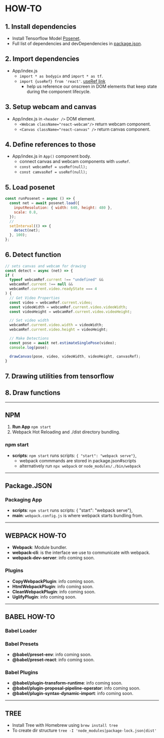# HOW-TO

## **1.** Install dependencies

- Install Tensorflow Model [Posenet](https://github.com/tensorflow/tfjs-models/tree/master/posenet).
- Full list of dependencies and devDependencies in [package.json]().

## **2.** Import dependencies

- App/index.js
  - `import * as bodypix` and `import * as tf`.
  - `import {useRef} from 'react'`. [useRef link](https://reactjs.org/docs/hooks-reference.html#useref)
    - help us reference our onscreen in DOM elements that keep state during the component lifecycle.

## **3.** Setup webcam and canvas

- App/index.js in `<header />` DOM element.
  - `<Webcam className="react-webcam"/>` return webcam component.
  - `<Canvas className="react-canvas" />` return canvas component.

## **4.** Define references to those

- App/index.js in `App()` component body.
  - connect canvas and webcam components with `useRef`.
  - `const webcamRef = useRef(null);`
  - `const camvasRef = useRef(null);`

## **5.** Load posenet

  ```javascript
  const runPosenet = async () => {
    const net = await posenet.load({
      inputResolution: { width: 640, height: 480 },
      scale: 0.8,
    });
    //
    setInterval(() => {
      detect(net);
    }, 100);
  };
  ```

## **6.** Detect function

  ```javascript
  // sets canvas and webcam for drawing 
  const detect = async (net) => {
  if (
    typeof webcamRef.current !== "undefined" &&
    webcamRef.current !== null &&
    webcamRef.current.video.readyState === 4
  ) {
    // Get Video Properties
    const video = webcamRef.current.video;
    const videoWidth = webcamRef.current.video.videoWidth;
    const videoHeight = webcamRef.current.video.videoHeight;

    // Set video width
    webcamRef.current.video.width = videoWidth;
    webcamRef.current.video.height = videoHeight;

    // Make Detections
    const pose = await net.estimateSinglePose(video);
    console.log(pose);

    drawCanvas(pose, video, videoWidth, videoHeight, canvasRef);
  }
  ```

## **7.** Drawing utilities from tensorflow

## **8.** Draw functions

---

## NPM

1. **Run App** `npm start`
2. Webpack Hot Reloading and ./dist directory bundling.

### npm start

- **scripts**: `npm start` runs scripts: `{ "start": "webpack serve"}`,
  - webpack commmands are stored in package.json#scripts
  - alternatively run `npx webpack` or `node_modules/./bin/webpack`

---

## Package.JSON

### Packaging App

- **scripts**: `npm start` runs scripts: { "start": "webpack serve"},
- **main**: `webpack.config.js` is where webpack starts bundling from.

---

## WEBPACK HOW-TO

- **Webpack**: Module bundler.
- **webpack-cli**: is the interface we use to communicate with webpack.
- **webpack-dev-server**: info coming soon.

### Plugins

- **CopyWebpackPlugin**: info coming soon.
- **HtmlWebpackPlugin**: info coming soon.
- **CleanWebpackPlugin**: info coming soon.
- **UglifyPlugin**: info coming soon.

---

## BABEL HOW-TO

### Babel Loader

### Babel Presets

- **@babel/preset-env**: info coming soon.
- **@babel/preset-react**: info coming soon.

### Babel Plugins

- **@babel/plugin-transform-runtime**: info coming soon.
- **@babel/plugin-proposal-pipeline-operator**: info coming soon.
- **@babel/plugin-syntax-dynamic-import**: info coming soon.

---

## TREE

- Install Tree with Homebrew using `brew install tree`
- To create dir structure `tree -I 'node_modules|package-lock.json|dist'`
